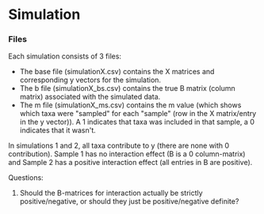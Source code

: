 # Simulation

### Files
Each simulation consists of 3 files:
- The base file (simulationX.csv) contains the X matrices and corresponding y vectors for the simulation.
- The b file (simulationX_bs.csv) contains the true B matrix (column matrix) associated with the simulated data.
- The m file (simulationX_ms.csv) contains the m value (which shows which taxa were "sampled" for each "sample" (row in the X matrix/entry in the y vector)). A 1 indicates that taxa was included in that sample, a 0 indicates that it wasn't.

In simulations 1 and 2, all taxa contribute to y (there are none with 0 contribution). Sample 1 has no interaction effect (B is a 0 column-matrix) and Sample 2 has a positive interaction effect (all entries in B are positive).


Questions:
1. Should the B-matrices for interaction actually be strictly positive/negative, or should they just be positive/negative definite?
